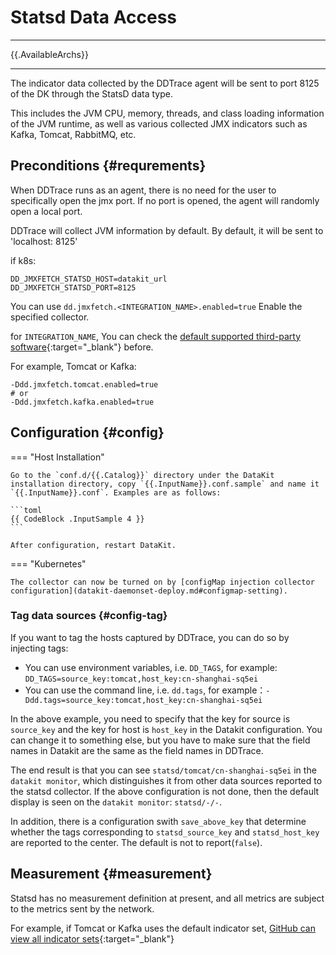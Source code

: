 
# Statsd Data Access
---

{{.AvailableArchs}}

---
The indicator data collected by the DDTrace agent will be sent to port 8125 of the DK through the StatsD data type.

This includes the JVM CPU, memory, threads, and class loading information of the JVM runtime, as well as various collected JMX indicators such as Kafka, Tomcat, RabbitMQ, etc.


## Preconditions {#requrements}

When DDTrace runs as an agent, there is no need for the user to specifically open the jmx port. If no port is opened, the agent will randomly open a local port.

DDTrace will collect JVM information by default. By default, it will be sent to 'localhost: 8125'

if k8s:
```shell
DD_JMXFETCH_STATSD_HOST=datakit_url
DD_JMXFETCH_STATSD_PORT=8125
```

You can use ` dd.jmxfetch.<INTEGRATION_NAME>.enabled=true ` Enable the specified collector.

for `INTEGRATION_NAME`, You can check the [default supported third-party software](https://docs.datadoghq.com/integrations/){:target="_blank"} before.

For example, Tomcat or Kafka:

```shell
-Ddd.jmxfetch.tomcat.enabled=true
# or
-Ddd.jmxfetch.kafka.enabled=true 
```


## Configuration {#config}

=== "Host Installation"

    Go to the `conf.d/{{.Catalog}}` directory under the DataKit installation directory, copy `{{.InputName}}.conf.sample` and name it `{{.InputName}}.conf`. Examples are as follows:
    
    ```toml
    {{ CodeBlock .InputSample 4 }}
    ```
    
    After configuration, restart DataKit.

=== "Kubernetes"

    The collector can now be turned on by [configMap injection collector configuration](datakit-daemonset-deploy.md#configmap-setting).

### Tag data sources {#config-tag}

If you want to tag the hosts captured by DDTrace, you can do so by injecting tags:

- You can use environment variables, i.e. `DD_TAGS`, for example: `DD_TAGS=source_key:tomcat,host_key:cn-shanghai-sq5ei`
- You can use the command line, i.e. `dd.tags`, for example：`-Ddd.tags=source_key:tomcat,host_key:cn-shanghai-sq5ei`

In the above example, you need to specify that the key for source is `source_key` and the key for host is `host_key` in the Datakit configuration. You can change it to something else, but you have to make sure that the field names in Datakit are the same as the field names in DDTrace.

The end result is that you can see `statsd/tomcat/cn-shanghai-sq5ei` in the `datakit monitor`, which distinguishes it from other data sources reported to the statsd collector. If the above configuration is not done, then the default display is seen on the `datakit monitor`: `statsd/-/-`.

In addition, there is a configuration swith `save_above_key` that determine whether the tags corresponding to `statsd_source_key` and `statsd_host_key` are reported to the center. The default is not to report(`false`).

## Measurement {#measurement}

Statsd has no measurement definition at present, and all metrics are subject to the metrics sent by the network.

For example, if Tomcat or Kafka uses the default indicator set, [GitHub can view all indicator sets](https://docs.datadoghq.com/integrations/){:target="_blank"}
